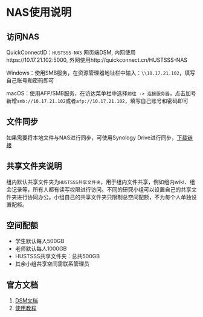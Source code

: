 # NAS使用说明

## 访问NAS

QuickConnectID：`HUSTSSS-NAS`
网页端DSM, 内网使用https://10.17.21.102:5000, 外网使用http://quickconnect.cn/HUSTSSS-NAS

Windows：使用SMB服务，在资源管理器地址栏中输入：`\\10.17.21.102`，填写自己账号和密码即可

macOS：使用AFP/SMB服务，在访达菜单栏中选择`前往 -> 连接服务器`，点击加号新增`smb://10.17.21.102`或者`afp://10.17.21.102`，填写自己账号和密码即可	



## 文件同步

如果需要将本地文件与NAS进行同步，可使用Synology Drive进行同步，[下载链接](https://www.synology.cn/zh-cn/dsm/feature/drive)



## 共享文件夹说明

组内默认共享文件夹为`HUSTSSS共享文件夹`，用于组内文件共享，例如组内wiki、组会记录等，所有人都有读写权限进行访问。不同的研究小组可以设置自己的共享文件夹进行协同办公。小组自己的共享文件夹只限制总空间配额，不为每个人单独设置配额。



## 空间配额

- 学生默认每人500GB
- 老师默认每人1000GB
- HUSTSSS共享文件夹：总共500GB
- 其余小组共享空间需联系管理员



## 官方文档

1. [DSM文档](https://kb.synology.cn/zh-cn/DSM/help/DSM/MainMenu/get_started?version=7)
2. [使用教程](https://kb.synology.cn/zh-cn/search?sources%5B%5D=tutorial)
